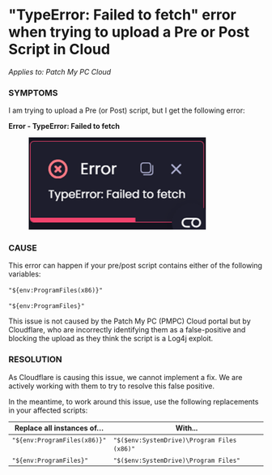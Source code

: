 # "TypeError: Failed to fetch" error when trying to upload  a Pre or Post Script in Cloud

_Applies to: Patch My PC Cloud_

### SYMPTOMS

I am trying to upload a Pre (or Post) script, but I get the following error:

**Error - TypeError: Failed to fetch**

<figure><img src="/_images/gitbook/image%20%28232%29.png" alt="Error - TypeError: Failed to fetch" width="350"><figcaption></figcaption></figure>



### CAUSE

This error can happen if your pre/post script contains either of the following variables:

`"${env:ProgramFiles(x86)}"`

`"${env:ProgramFiles}"`

This issue is not caused by the Patch My PC (PMPC) Cloud portal but by Cloudflare, who are incorrectly identifying them as a false-positive and blocking the upload as they think the script is a Log4j exploit.

### RESOLUTION

As Cloudflare is causing this issue, we cannot implement a fix. We are actively working with them to try to resolve this false positive.

In the meantime, to work around this issue, use the following replacements in your affected scripts:

<table><thead><tr><th valign="top">Replace all instances of…</th><th valign="top">With...</th></tr></thead><tbody><tr><td valign="top"><code>"${env:ProgramFiles(x86)}"</code></td><td valign="top"><code>"$($env:SystemDrive)\Program Files (x86)"</code></td></tr><tr><td valign="top"><code>"${env:ProgramFiles}"</code></td><td valign="top"><code>"$($env:SystemDrive)\Program Files"</code></td></tr></tbody></table>
